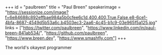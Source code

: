+++
id = "paulbreen"
title = "Paul Breen"
speakerimage = "https://sessionize.com/image?f=6e84688c892effbae984a5b0cfee6c1d,400,400,True,False,e8-6ce1-4bfa-8687-4549d5b53a6c.b4503ec3-2aa6-4c45-b1c9-03e965f5a125.jpg"
links = ["https://twitter.com/paulbreen", "https://www.linkedin.com/in/paul-breen-841ab534/", "https://github.com/paulbreen", "https://www.breen.dev", "https://www.smashfly.com"]
+++

The world's okayest programmer